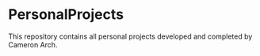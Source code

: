 # PersonalProjects

This repository contains all personal projects developed and completed by Cameron Arch.
